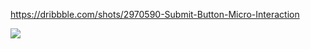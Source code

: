 https://dribbble.com/shots/2970590-Submit-Button-Micro-Interaction

![](https://github.com/xzt493136304/DribbbleSubmitButton1/15_submit.gif)  
